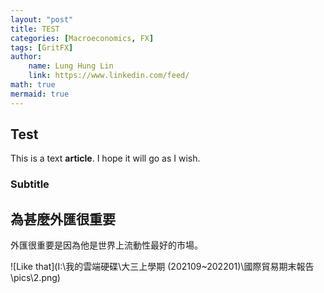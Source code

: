 ```yaml
---
layout: "post"
title: TEST
categories: [Macroeconomics, FX]
tags: [GritFX]
author:
	name: Lung Hung Lin
	link: https://www.linkedin.com/feed/
math: true
mermaid: true
---
```


## Test 

This is a text **article**. I hope it will go as I wish.

### Subtitle

## 為甚麼外匯很重要

外匯很重要是因為他是世界上流動性最好的市場。

![Like that](I:\我的雲端硬碟\大三上學期 (202109~202201)\國際貿易期末報告\pics\2.png)



